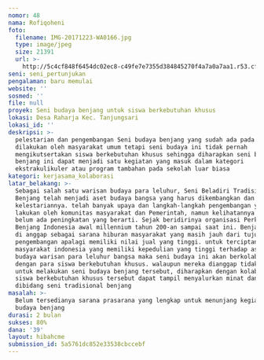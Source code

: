 ```yaml
---
nomor: 48
nama: Rofiqoheni
foto:
  filename: IMG-20171223-WA0166.jpg
  type: image/jpeg
  size: 21391
  url: >-
    http://5c4cf848f6454dc02ec8-c49fe7e7355d384845270f4a7a0a7aa1.r53.cf2.rackcdn.com/e5a1bc38-a109-49c2-b2b3-6f13cae3a327/IMG-20171223-WA0166.jpg
seni: seni_pertunjukan
pengalaman: baru memulai
website: ''
sosmed: ''
file: null
proyek: Seni budaya benjang untuk siswa berkebutuhan khusus
lokasi: Desa Raharja Kec. Tanjungsari
lokasi_id: ''
deskripsi: >-
  pelestarian dan pengembangan Seni budaya benjang yang sudah ada pada saat ini
  dilakukan oleh masyarakat umum tetapi seni budaya ini tidak pernah
  mengikutsertakan siswa berkebutuhan khusus sehingga diharapkan seni budaya
  benjang ini dapat menjadi satu kegiatan yang masuk dalam kategori
  ekstrakulikuler atau program tambahan pada sekolah luar biasa 
kategori: kerjasama_kolaborasi
latar_belakang: >-
  Sebagai salah satu warisan budaya para leluhur, Seni Beladiri Tradisional
  Benjang telah menjadi aset budaya bangsa yang harus dikembangkan dan dijaga
  kelestariannya. telah banyak upaya dan langkah-langkah pengembangan yang di
  lakukan oleh komunitas masyarakat dan Pemerintah, namun kelihatannya masih
  belum ada peningkatan yang berarti. Sejak beridirinya organisasi Perkumpulan
  Benjang Indonesia awal millennium tahun 200-an sampai saat ini. Benjang masih
  di anggap sebagai sarana hiburan masyarakat yang masih jauh dari tujuan
  pengembangan apalagi memiliki nilai jual yang tinggi. untuk terciptanya
  masyarakat indonesia yang memiliki kepedulian yang tinggi terhadap aset seni
  budaya warisan para leluhur bangsa maka seni budaya ini akan berkolaborasi
  dengan para siswa berkebutuhan khusus. walaupun mereka dianggap tidak mampu
  untuk melakukan seni budaya benjang tersebut, diharapkan dengan kolaborasi ini
  siswa berkebutuhan khusus tersebut dapat tampil menyalurkan minat dan bakatnya
  dibidang seni tradisional benjang 
masalah: >-
  Belum tersedianya sarana prasarana yang lengkap untuk menunjang kegiatan seni
  budaya benjang
durasi: 2 bulan
sukses: 80%
dana: '39'
layout: hibahcme
submission_id: 5a5761dc852e33538cbccebf
---
```

